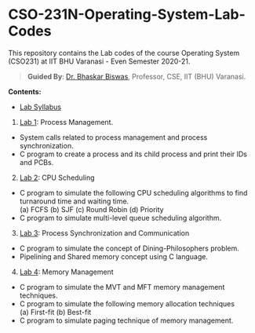
# CSO-231N-Operating-System-Lab-Codes
This repository contains the Lab codes of the course Operating System (CSO231) at IIT BHU Varanasi - Even Semester 2020-21.
> **Guided By**: [Dr. Bhaskar Biswas](https://www.iitbhu.ac.in/dept/cse/people/bhaskarcse), Professor, CSE, IIT (BHU) Varanasi.

**Contents:**

* [Lab Syllabus](lab-syllabus.pdf)

1. [Lab 1](lab-01): Process Management.
* System calls related to process management and process synchronization.
* C program to create a process and its child process and print their IDs and PCBs.
2. [Lab 2](lab-02): CPU Scheduling
* C program to simulate the following CPU scheduling algorithms to find turnaround time and waiting time.  
  (a) FCFS (b) SJF (c) Round Robin (d) Priority
* C program to simulate multi-level queue scheduling algorithm.
3. [Lab 3](lab-03): Process Synchronization and Communication
* C program to simulate the concept of Dining-Philosophers problem.
* Pipelining and Shared memory concept using C language.
4. [Lab 4](lab-04): Memory Management
* C program to simulate the MVT and MFT memory management techniques.
* C program to simulate the following memory allocation techniques  
  (a) First-fit (b) Best-fit
* C program to simulate paging technique of memory management.
